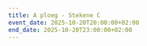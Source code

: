 ```yaml
---
title: A ploeg - Stekene C
event_date: 2025-10-20T20:00:00+02:00
end_date: 2025-10-20T23:00:00+02:00
---
```

